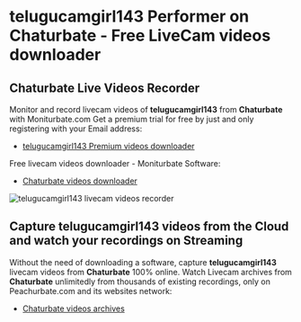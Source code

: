 # telugucamgirl143 Performer on Chaturbate - Free LiveCam videos downloader

## Chaturbate Live Videos Recorder

Monitor and record livecam videos of **telugucamgirl143** from **Chaturbate** with Moniturbate.com
Get a premium trial for free by just and only registering with your Email address:
* [telugucamgirl143 Premium videos downloader](https://moniturbate.com/request-demo-licence-key.html)

Free livecam videos downloader - Moniturbate Software:
* [Chaturbate videos downloader](https://moniturbate.com/moniturbate-download-software.html)

![telugucamgirl143 livecam videos recorder](https://peachurnet.com/templates/moniturbate-software.png)


## Capture telugucamgirl143 videos from the Cloud and watch your recordings on Streaming

Without the need of downloading a software, capture **telugucamgirl143** livecam videos from **Chaturbate** 100% online.
Watch Livecam archives from **Chaturbate** unlimitedly from thousands of existing recordings, only on Peachurbate.com and its websites network:
* [Chaturbate videos archives](https://peachurnet.com/)